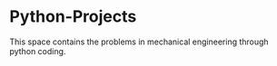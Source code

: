 # Python-Projects
This space contains the problems in mechanical engineering through python coding. 
